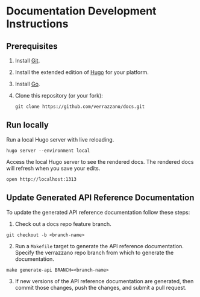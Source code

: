 # Documentation Development Instructions

## Prerequisites

1. Install [Git](https://git-scm.com/book/en/v2/Getting-Started-Installing-Git).

1. Install the extended edition of [Hugo](https://gohugo.io/installation/) for your platform.

1. Install [Go](https://go.dev/dl/).

1. Clone this repository (or your fork):

   ```shell
   git clone https://github.com/verrazzano/docs.git
   ```

## Run locally

Run a local Hugo server with live reloading.

```
hugo server --environment local
```

Access the local Hugo server to see the rendered docs.  The rendered docs will refresh when you save your edits.

```
open http://localhost:1313
```

## Update Generated API Reference Documentation

To update the generated API reference documentation follow these steps:

1. Check out a docs repo feature branch.
```
git checkout -b <branch-name>
```

2. Run a `Makefile` target to generate the API reference documentation.
Specify the verrazzano repo branch from which to generate the documentation.
```
make generate-api BRANCH=<branch-name>
```

3. If new versions of the API reference documentation are generated, then commit those changes, push the changes,
and submit a pull request.
